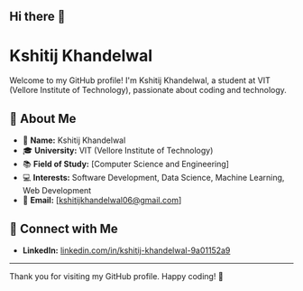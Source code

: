 ## Hi there 👋

# Kshitij Khandelwal

Welcome to my GitHub profile! I'm Kshitij Khandelwal, a student at VIT (Vellore Institute of Technology), passionate about coding and technology.

## 🚀 About Me

- 🌟 **Name:** Kshitij Khandelwal
- 🎓 **University:** VIT (Vellore Institute of Technology)
- 📚 **Field of Study:** [Computer Science and Engineering]
- 💻 **Interests:** Software Development, Data Science, Machine Learning, Web Development
- 📧 **Email:** [kshitijkhandelwal06@gmail.com]


## 🤝 Connect with Me

- **LinkedIn:** [linkedin.com/in/kshitij-khandelwal-9a01152a9](link-to-your-linkedin)
 ---

Thank you for visiting my GitHub profile. Happy coding! 🚀
<!--
**Kshitij-1806/Kshitij-1806** is a ✨ _special_ ✨ repository because its `README.md` (this file) appears on your GitHub profile.

Certainly! Here's a sample README for your GitHub profile. Feel free to adjust any details as needed:

---


